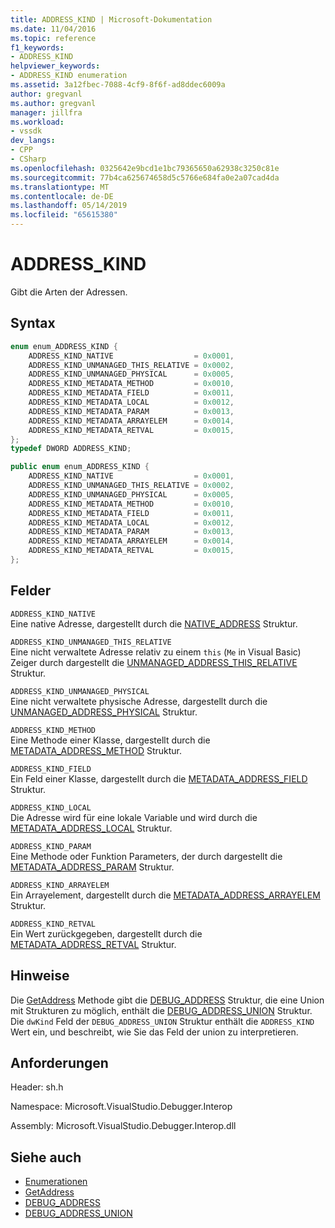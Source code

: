 ```yaml
---
title: ADDRESS_KIND | Microsoft-Dokumentation
ms.date: 11/04/2016
ms.topic: reference
f1_keywords:
- ADDRESS_KIND
helpviewer_keywords:
- ADDRESS_KIND enumeration
ms.assetid: 3a12fbec-7088-4cf9-8f6f-ad8ddec6009a
author: gregvanl
ms.author: gregvanl
manager: jillfra
ms.workload:
- vssdk
dev_langs:
- CPP
- CSharp
ms.openlocfilehash: 0325642e9bcd1e1bc79365650a62938c3250c81e
ms.sourcegitcommit: 77b4ca625674658d5c5766e684fa0e2a07cad4da
ms.translationtype: MT
ms.contentlocale: de-DE
ms.lasthandoff: 05/14/2019
ms.locfileid: "65615380"
---
```

# <a name="addresskind"></a>ADDRESS_KIND
Gibt die Arten der Adressen.

## <a name="syntax"></a>Syntax

```cpp
enum enum_ADDRESS_KIND {
    ADDRESS_KIND_NATIVE                  = 0x0001,
    ADDRESS_KIND_UNMANAGED_THIS_RELATIVE = 0x0002,
    ADDRESS_KIND_UNMANAGED_PHYSICAL      = 0x0005,
    ADDRESS_KIND_METADATA_METHOD         = 0x0010,
    ADDRESS_KIND_METADATA_FIELD          = 0x0011,
    ADDRESS_KIND_METADATA_LOCAL          = 0x0012,
    ADDRESS_KIND_METADATA_PARAM          = 0x0013,
    ADDRESS_KIND_METADATA_ARRAYELEM      = 0x0014,
    ADDRESS_KIND_METADATA_RETVAL         = 0x0015,
};
typedef DWORD ADDRESS_KIND;
```

```csharp
public enum enum_ADDRESS_KIND {
    ADDRESS_KIND_NATIVE                  = 0x0001,
    ADDRESS_KIND_UNMANAGED_THIS_RELATIVE = 0x0002,
    ADDRESS_KIND_UNMANAGED_PHYSICAL      = 0x0005,
    ADDRESS_KIND_METADATA_METHOD         = 0x0010,
    ADDRESS_KIND_METADATA_FIELD          = 0x0011,
    ADDRESS_KIND_METADATA_LOCAL          = 0x0012,
    ADDRESS_KIND_METADATA_PARAM          = 0x0013,
    ADDRESS_KIND_METADATA_ARRAYELEM      = 0x0014,
    ADDRESS_KIND_METADATA_RETVAL         = 0x0015,
};
```

## <a name="fields"></a>Felder
`ADDRESS_KIND_NATIVE`\
Eine native Adresse, dargestellt durch die [NATIVE_ADDRESS](../../../extensibility/debugger/reference/native-address.md) Struktur.

`ADDRESS_KIND_UNMANAGED_THIS_RELATIVE`\
Eine nicht verwaltete Adresse relativ zu einem `this` (`Me` in Visual Basic) Zeiger durch dargestellt die [UNMANAGED_ADDRESS_THIS_RELATIVE](../../../extensibility/debugger/reference/unmanaged-address-this-relative.md) Struktur.

`ADDRESS_KIND_UNMANAGED_PHYSICAL`\
Eine nicht verwaltete physische Adresse, dargestellt durch die [UNMANAGED_ADDRESS_PHYSICAL](../../../extensibility/debugger/reference/unmanaged-address-physical.md) Struktur.

`ADDRESS_KIND_METHOD`\
Eine Methode einer Klasse, dargestellt durch die [METADATA_ADDRESS_METHOD](../../../extensibility/debugger/reference/metadata-address-method.md) Struktur.

`ADDRESS_KIND_FIELD`\
Ein Feld einer Klasse, dargestellt durch die [METADATA_ADDRESS_FIELD](../../../extensibility/debugger/reference/metadata-address-field.md) Struktur.

`ADDRESS_KIND_LOCAL`\
Die Adresse wird für eine lokale Variable und wird durch die [METADATA_ADDRESS_LOCAL](../../../extensibility/debugger/reference/metadata-address-local.md) Struktur.

`ADDRESS_KIND_PARAM`\
Eine Methode oder Funktion Parameters, der durch dargestellt die [METADATA_ADDRESS_PARAM](../../../extensibility/debugger/reference/metadata-address-param.md) Struktur.

`ADDRESS_KIND_ARRAYELEM`\
Ein Arrayelement, dargestellt durch die [METADATA_ADDRESS_ARRAYELEM](../../../extensibility/debugger/reference/metadata-address-arrayelem.md) Struktur.

`ADDRESS_KIND_RETVAL`\
Ein Wert zurückgegeben, dargestellt durch die [METADATA_ADDRESS_RETVAL](../../../extensibility/debugger/reference/metadata-address-retval.md) Struktur.

## <a name="remarks"></a>Hinweise
Die [GetAddress](../../../extensibility/debugger/reference/idebugaddress-getaddress.md) Methode gibt die [DEBUG_ADDRESS](../../../extensibility/debugger/reference/debug-address.md) Struktur, die eine Union mit Strukturen zu möglich, enthält die [DEBUG_ADDRESS_UNION](../../../extensibility/debugger/reference/debug-address-union.md) Struktur. Die `dwKind` Feld der `DEBUG_ADDRESS_UNION` Struktur enthält die `ADDRESS_KIND` Wert ein, und beschreibt, wie Sie das Feld der union zu interpretieren.

## <a name="requirements"></a>Anforderungen
Header: sh.h

Namespace: Microsoft.VisualStudio.Debugger.Interop

Assembly: Microsoft.VisualStudio.Debugger.Interop.dll

## <a name="see-also"></a>Siehe auch
- [Enumerationen](../../../extensibility/debugger/reference/enumerations-visual-studio-debugging.md)
- [GetAddress](../../../extensibility/debugger/reference/idebugaddress-getaddress.md)
- [DEBUG_ADDRESS](../../../extensibility/debugger/reference/debug-address.md)
- [DEBUG_ADDRESS_UNION](../../../extensibility/debugger/reference/debug-address-union.md)
